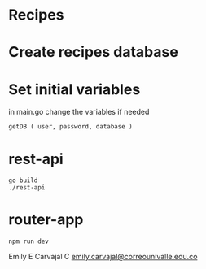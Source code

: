 # Recipes

# Create recipes database

# Set initial variables
in main.go change the variables if needed
```
getDB ( user, password, database )
```
# rest-api
```
go build
./rest-api
```

# router-app
```
npm run dev
```

Emily E Carvajal C
emily.carvajal@correounivalle.edu.co
